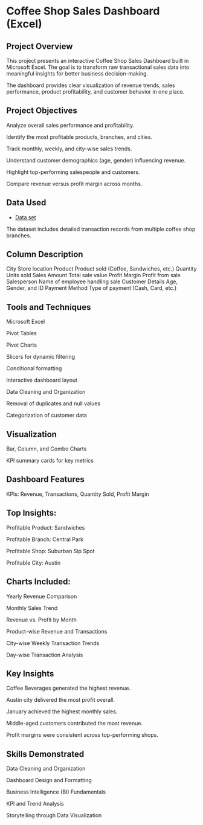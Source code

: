 # Coffee Shop Sales Dashboard (Excel)
## Project Overview

This project presents an interactive Coffee Shop Sales Dashboard built in Microsoft Excel. The goal is to transform raw transactional sales data into meaningful insights for better business decision-making.

The dashboard provides clear visualization of revenue trends, sales performance, product profitability, and customer behavior in one place.

## Project Objectives

Analyze overall sales performance and profitability.

Identify the most profitable products, branches, and cities.

Track monthly, weekly, and city-wise sales trends.

Understand customer demographics (age, gender) influencing revenue.

Highlight top-performing salespeople and customers.

Compare revenue versus profit margin across months.

## Data Used
- <a href="https://github.com/sudipto18/Coffee-shop---Dashboard/blob/main/Cofee%20Shop.xlsx">Data set</a>

The dataset includes detailed transaction records from multiple coffee shop branches.

## Column	Description

City	Store location
Product	Product sold (Coffee, Sandwiches, etc.)
Quantity	Units sold
Sales Amount	Total sale value
Profit Margin	Profit from sale
Salesperson	Name of employee handling sale
Customer Details	Age, Gender, and ID
Payment Method	Type of payment (Cash, Card, etc.)
## Tools and Techniques

Microsoft Excel

Pivot Tables

Pivot Charts

Slicers for dynamic filtering

Conditional formatting

Interactive dashboard layout

Data Cleaning and Organization

Removal of duplicates and null values

Categorization of customer data

## Visualization

Bar, Column, and Combo Charts

KPI summary cards for key metrics

## Dashboard Features

KPIs: Revenue, Transactions, Quantity Sold, Profit Margin

## Top Insights:

Profitable Product: Sandwiches

Profitable Branch: Central Park

Profitable Shop: Suburban Sip Spot

Profitable City: Austin

## Charts Included:

Yearly Revenue Comparison

Monthly Sales Trend

Revenue vs. Profit by Month

Product-wise Revenue and Transactions

City-wise Weekly Transaction Trends

Day-wise Transaction Analysis

## Key Insights

Coffee Beverages generated the highest revenue.

Austin city delivered the most profit overall.

January achieved the highest monthly sales.

Middle-aged customers contributed the most revenue.

Profit margins were consistent across top-performing shops.

## Skills Demonstrated

Data Cleaning and Organization

Dashboard Design and Formatting

Business Intelligence (BI) Fundamentals

KPI and Trend Analysis

Storytelling through Data Visualization
